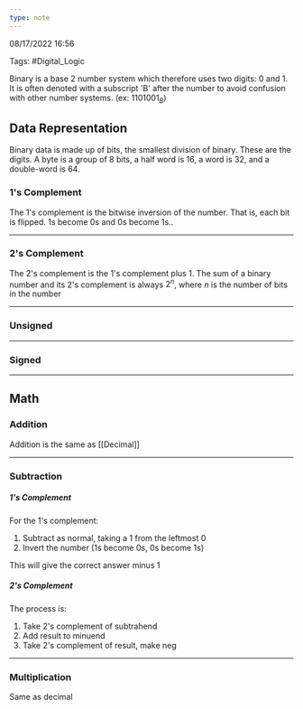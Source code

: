 ```yaml
---
type: note
---
```

08/17/2022 16:56

Tags: #Digital_Logic 

Binary is a base 2 number system which therefore uses two digits: $0$ and $1$. It is often denoted with a subscript 'B' after the number to avoid confusion with other number systems. (ex: $1101001_B$)

## Data Representation
Binary data is made up of bits, the smallest division of binary. These are the digits. A byte is a group of 8 bits, a half word is 16, a word is 32, and a double-word is 64.

### 1's Complement
The 1's complement is the bitwise inversion of the number. That is, each bit is flipped. 1s become 0s and 0s become 1s..

---
### 2's Complement
The 2's complement is the 1's complement plus 1. The sum of a binary number and its 2's complement is always $2^n$, where $n$ is the number of bits in the number

---
### Unsigned


---

### Signed


---
## Math

### Addition
Addition is the same as [[Decimal]]

---
### Subtraction
##### 1's Complement
For the 1's complement:
1. Subtract as normal, taking a 1 from the leftmost 0
2. Invert the number (1s become 0s, 0s become 1s)

This will give the correct answer minus 1

##### 2's Complement
The process is:
1. Take 2's complement of subtrahend
2. Add result to minuend
3. Take 2's complement of result, make neg

---

### Multiplication
Same as decimal